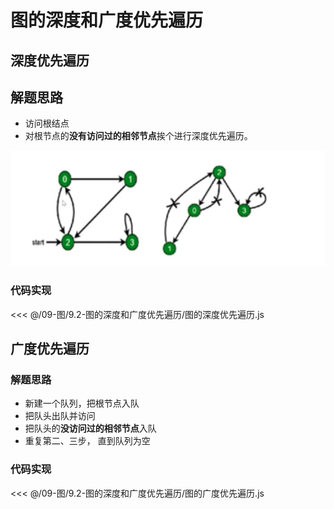# 图的深度和广度优先遍历

## 深度优先遍历

## 解题思路

- 访问根结点
- 对根节点的**没有访问过的相邻节点**挨个进行深度优先遍历。

![邻接表](../../assets/图-深度优先遍历.png)

### 代码实现

<<< @/09-图/9.2-图的深度和广度优先遍历/图的深度优先遍历.js

## 广度优先遍历

### 解题思路

- 新建一个队列，把根节点入队
- 把队头出队并访问
- 把队头的**没访问过的相邻节点**入队
- 重复第二、三步， 直到队列为空

### 代码实现

<<< @/09-图/9.2-图的深度和广度优先遍历/图的广度优先遍历.js
